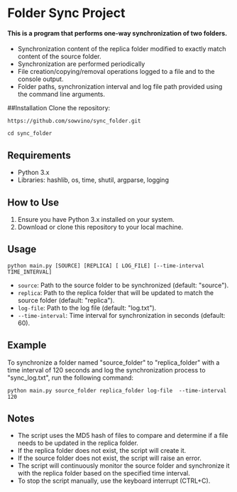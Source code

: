 # Folder Sync Project

#### This is a program that performs one-way synchronization of two folders.
* Synchronization content of the replica folder  modified to exactly match content of the source folder.
* Synchronization are performed periodically
* File creation/copying/removal operations  logged to a file and to the console output.
* Folder paths, synchronization interval and log file path  provided using the command line arguments.

##Installation
Clone the repository:

```
https://github.com/sowvino/sync_folder.git
```
```
cd sync_folder
```

## Requirements

* Python 3.x
* Libraries: hashlib, os, time, shutil, argparse, logging
## How to Use

1. Ensure you have Python 3.x installed on your system.
2. Download or clone this repository to your local machine.

## Usage

```
python main.py [SOURCE] [REPLICA] [ LOG_FILE] [--time-interval TIME_INTERVAL]
```

- `source`: Path to the source folder to be synchronized (default: "source").
- `replica`: Path to the replica folder that will be updated to match the source folder (default: "replica").
- `log-file`: Path to the log file (default: "log.txt").
- `--time-interval`: Time interval for synchronization in seconds (default: 60).

## Example

To synchronize a folder named "source_folder" to "replica_folder" with a time interval of 120 seconds and log the synchronization process to "sync_log.txt", run the following command:

```
python main.py source_folder replica_folder log-file  --time-interval 120
```

## Notes

- The script uses the MD5 hash of files to compare and determine if a file needs to be updated in the replica folder.
- If the replica folder does not exist, the script will create it.
- If the source folder does not exist, the script will raise an error.
- The script will continuously monitor the source folder and synchronize it with the replica folder based on the specified time interval.
- To stop the script manually, use the keyboard interrupt (CTRL+C).

